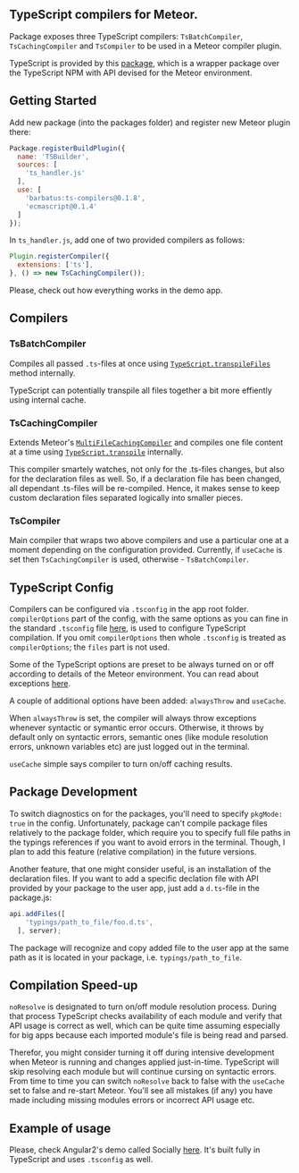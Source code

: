## TypeScript compilers for Meteor.

Package exposes three TypeScript compilers: `TsBatchCompiler`, `TsCachingCompiler` and `TsCompiler` to be used in a Meteor compiler plugin.

TypeScript is provided by this [package](https://github.com/barbatus/typescript), which is a wrapper package over the TypeScript NPM with API devised for the Meteor environment.

## Getting Started
Add new package (into the packages folder) and register new Meteor plugin there:
````js
Package.registerBuildPlugin({
  name: 'TSBuilder',
  sources: [
    'ts_handler.js'
  ],
  use: [
    'barbatus:ts-compilers@0.1.8',
    'ecmascript@0.1.4'
  ]
});
````
In `ts_handler.js`, add one of two provided compilers as follows:

````js
Plugin.registerCompiler({
  extensions: ['ts'],
}, () => new TsCachingCompiler());
````

Please, check out how everything works in the demo app.

## Compilers
### TsBatchCompiler
Compiles all passed `.ts`-files at once using [`TypeScript.transpileFiles`](https://github.com/barbatus/typescript/blob/master/typescript.js#L87) method internally.

TypeScript can potentially transpile all files together a bit more effiently using internal cache.

### TsCachingCompiler
Extends Meteor's [`MultiFileCachingCompiler`](https://atmospherejs.com/meteor/caching-compiler) and compiles one file content at a time using [`TypeScript.transpile`](https://github.com/barbatus/typescript/blob/master/typescript.js#L96) internally.

This compiler smartely watches, not only for the .ts-files changes, but also for the declaration files as well.
So, if a declaration file has been changed, all dependant .ts-files will be re-compiled. Hence, it makes sense to 
keep custom declaration files separated logically into smaller pieces.

### TsCompiler
Main compiler that wraps two above compilers and use a particular one at a moment depending on the configuration provided.
Currently, if `useCache` is set then `TsCachingCompiler` is used, otherwise - `TsBatchCompiler`.

## TypeScript Config
Compilers can be configured via `.tsconfig` in the app root folder. `compilerOptions` part of the config, with the same options as you can fine in the standard `.tsconfig` file [here](https://github.com/Microsoft/TypeScript/wiki/tsconfig.json), is used to configure TypeScript compilation. If you omit `compilerOptions` then whole `.tsconfig` is treated as `compilerOptions`; the `files` part is not used.

Some of the TypeScript options are preset to be always turned on or off according to details of the Meteor environment. You can read about exceptions [here](https://github.com/barbatus/typescript).

A couple of additional options have been added: `alwaysThrow` and `useCache`.

When `alwaysThrow` is set, the compiler will always throw exceptions whenever syntactic or symantic error occurs. Otherwise, it throws by default only on syntactic errors, semantic ones (like module resolution errors, unknown variables etc) are just logged out in the terminal.

`useCache` simple says compiler to turn on/off caching results.

## Package Development

To switch diagnostics on for the packages, you'll need to specify `pkgMode: true` in the config.
Unfortunately, package can't compile package files relatively to the package folder, which require you to specify 
full file paths in the typings references if you want to avoid errors in the terminal. Though, I plan to add this feature (relative compilation) in the future versions.

Another feature, that one might consider useful, is an installation of the declaration files.
If you want to add a specific declation file with API provided by your package to the user app, just
add a `d.ts`-file in the package.js:

````js
api.addFiles([
    'typings/path_to_file/foo.d.ts',
  ], server);
````

The package will recognize and copy added file to the user app at the same path as it is located in your package, i.e. `typings/path_to_file`.

## Compilation Speed-up
`noResolve` is designated to turn on/off module resolution process. During that process TypeScript checks availability of each module and verify that API usage is correct as well, which can be quite time assuming especially
for big apps because each imported module's file is being read and parsed.

Therefor, you might consider turning it off during intensive development when Meteor is running and changes applied just-in-time. TypeScript will skip resolving each module but will continue cursing on syntactic errors.
From time to time you can switch `noResolve` back to false with the `useCache` set to false and re-start Meteor.
You'll see all mistakes (if any) you have made including missing modules errors or incorrect API usage etc.

## Example of usage
Please, check Angular2's demo called Socially [here](https://github.com/Urigo/Meteor-Angular2/tree/master/examples/parties). It's built fully in TypeScript and uses `.tsconfig` as well.
